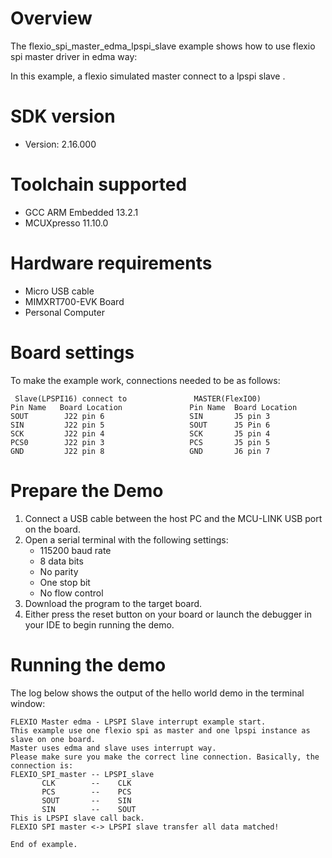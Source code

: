 Overview
========
The flexio_spi_master_edma_lpspi_slave example shows how to use flexio spi master driver in edma way:

In this example, a flexio simulated master connect to a lpspi slave .



SDK version
===========
- Version: 2.16.000

Toolchain supported
===================
- GCC ARM Embedded  13.2.1
- MCUXpresso  11.10.0

Hardware requirements
=====================
- Micro USB cable
- MIMXRT700-EVK Board
- Personal Computer

Board settings
==============
To make the example work, connections needed to be as follows:
~~~~~~~~~~~~~~~~~~~~~~~~~~~~~~~~~~~~~~~~~~~~~~~~~~~~~~~~~~~~~~~~~~~~~~
 Slave(LPSPI16) connect to               MASTER(FlexIO0)
Pin Name   Board Location            	Pin Name  Board Location
SOUT        J22 pin 6         	        SIN       J5 pin 3
SIN         J22 pin 5         	        SOUT      J5 Pin 6
SCK         J22 pin 4        	        SCK       J5 pin 4
PCS0        J22 pin 3        	        PCS       J5 pin 5
GND         J22 pin 8                   GND       J6 pin 7
~~~~~~~~~~~~~~~~~~~~~~~~~~~~~~~~~~~~~~~~~~~~~~~~~~~~~~~~~~~~~~~~~~~~~~

Prepare the Demo
================
1.  Connect a USB cable between the host PC and the MCU-LINK USB port on the board.
2.  Open a serial terminal with the following settings:
    - 115200 baud rate
    - 8 data bits
    - No parity
    - One stop bit
    - No flow control
3.  Download the program to the target board.
4.  Either press the reset button on your board or launch the debugger in your IDE to begin running the demo.

Running the demo
================
The log below shows the output of the hello world demo in the terminal window:
~~~~~~~~~~~~~~~~~~~~~~~~~~~~~~~~~~~
FLEXIO Master edma - LPSPI Slave interrupt example start.
This example use one flexio spi as master and one lpspi instance as slave on one board.
Master uses edma and slave uses interrupt way.
Please make sure you make the correct line connection. Basically, the connection is:
FLEXIO_SPI_master -- LPSPI_slave   
       CLK        --    CLK  
       PCS        --    PCS  
       SOUT       --    SIN  
       SIN        --    SOUT 
This is LPSPI slave call back.
FLEXIO SPI master <-> LPSPI slave transfer all data matched!

End of example.
~~~~~~~~~~~~~~~~~~~~~~~~~~~~~~~~~~~
